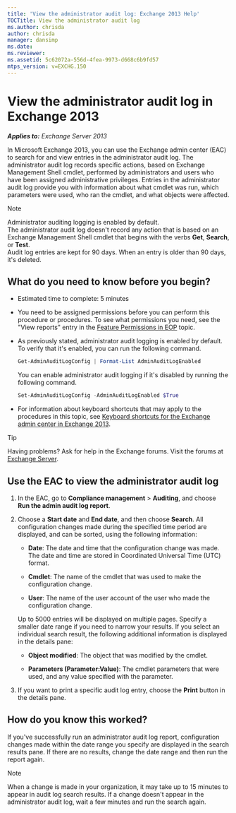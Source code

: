 ```yaml
---
title: 'View the administrator audit log: Exchange 2013 Help'
TOCTitle: View the administrator audit log
ms.author: chrisda
author: chrisda
manager: dansimp
ms.date: 
ms.reviewer: 
ms.assetid: 5c62072a-556d-4fea-9973-d668c6b9fd57
mtps_version: v=EXCHG.150
---
```


# View the administrator audit log in Exchange 2013

_**Applies to:** Exchange Server 2013_

In Microsoft Exchange 2013, you can use the Exchange admin center (EAC) to search for and view entries in the administrator audit log. The administrator audit log records specific actions, based on Exchange Management Shell cmdlet, performed by administrators and users who have been assigned administrative privileges. Entries in the administrator audit log provide you with information about what cmdlet was run, which parameters were used, who ran the cmdlet, and what objects were affected.

> [!NOTE]
> Administrator auditing logging is enabled by default. <br/> The administrator audit log doesn't record any action that is based on an Exchange Management Shell cmdlet that begins with the verbs **Get**, **Search**, or **Test**. <br/> Audit log entries are kept for 90 days. When an entry is older than 90 days, it's deleted.

## What do you need to know before you begin?

- Estimated time to complete: 5 minutes

- You need to be assigned permissions before you can perform this procedure or procedures. To see what permissions you need, see the "View reports" entry in the [Feature Permissions in EOP](http://technet.microsoft.com/library/34674847-a6b7-4a7e-9eaa-b64f22bc150d.aspx) topic.

- As previously stated, administrator audit logging is enabled by default. To verify that it's enabled, you can run the following command.

  ```powershell
  Get-AdminAuditLogConfig | Format-List AdminAuditLogEnabled
  ```

  You can enable administrator audit logging if it's disabled by running the following command.

  ```powershell
  Set-AdminAuditLogConfig -AdminAuditLogEnabled $True
  ```

- For information about keyboard shortcuts that may apply to the procedures in this topic, see [Keyboard shortcuts for the Exchange admin center in Exchange 2013](keyboard-shortcuts-in-the-exchange-admin-center-2013-help.md).

> [!TIP]
> Having problems? Ask for help in the Exchange forums. Visit the forums at [Exchange Server](https://go.microsoft.com/fwlink/p/?linkId=60612).

## Use the EAC to view the administrator audit log

1. In the EAC, go to **Compliance management** \> **Auditing**, and choose **Run the admin audit log report**.

2. Choose a **Start date** and **End date**, and then choose **Search**. All configuration changes made during the specified time period are displayed, and can be sorted, using the following information:

   - **Date**: The date and time that the configuration change was made. The date and time are stored in Coordinated Universal Time (UTC) format.

   - **Cmdlet**: The name of the cmdlet that was used to make the configuration change.

   - **User**: The name of the user account of the user who made the configuration change.

   Up to 5000 entries will be displayed on multiple pages. Specify a smaller date range if you need to narrow your results. If you select an individual search result, the following additional information is displayed in the details pane:

   - **Object modified**: The object that was modified by the cmdlet.

   - **Parameters (Parameter:Value)**: The cmdlet parameters that were used, and any value specified with the parameter.

3. If you want to print a specific audit log entry, choose the **Print** button in the details pane.

## How do you know this worked?

If you've successfully run an administrator audit log report, configuration changes made within the date range you specify are displayed in the search results pane. If there are no results, change the date range and then run the report again.

> [!NOTE]
> When a change is made in your organization, it may take up to 15 minutes to appear in audit log search results. If a change doesn't appear in the administrator audit log, wait a few minutes and run the search again.
